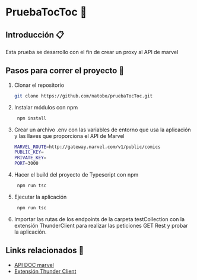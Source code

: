 # PruebaTocToc 🚀

## Introducción 📋
Esta prueba se desarrollo con el fin de crear un proxy al API de marvel 

## Pasos para correr el proyecto 🦾

1. Clonar el repositorio

    ```bash
    git clone https://github.com/natobo/pruebaTocToc.git
    ```
2. Instalar módulos con npm

    ```bash
     npm install
    ```
3. Crear un archivo .env con las variables de entorno que usa la aplicación y las llaves que proporciona el API de Marvel
    ```bash
    MARVEL_ROUTE=http://gateway.marvel.com/v1/public/comics
    PUBLIC_KEY=
    PRIVATE_KEY=
    PORT=3000
    ```
4. Hacer el build del proyecto de Typescript con npm
    ```bash
     npm run tsc
    ```
5. Ejecutar la aplicación
    ```bash
     npm run tsc
    ```
6. Importar las rutas de los endpoints de la carpeta testCollection con la extensión ThunderClient para realizar las peticiones GET Rest y probar la aplicación.
   
## Links relacionados 📖
- [API DOC marvel](https://developer.marvel.com/docs#!/public/getComicIndividual_get_7)
- [Extensión Thunder Client](https://www.thunderclient.com/)
